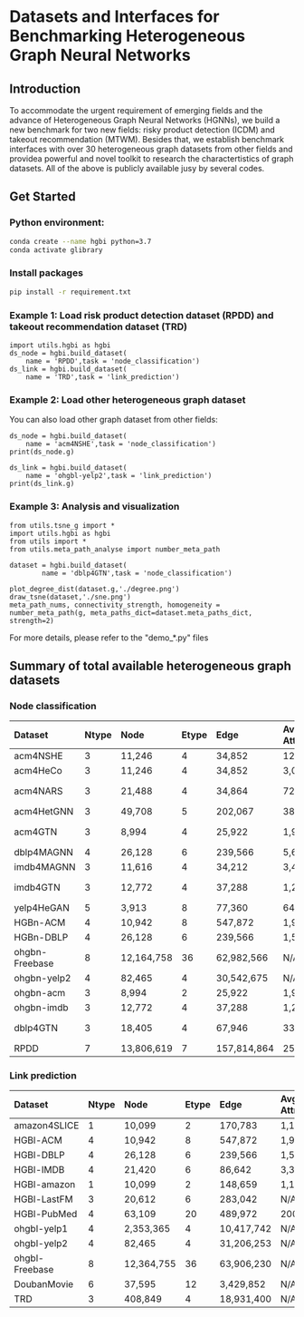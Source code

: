 # Datasets and Interfaces for Benchmarking Heterogeneous Graph Neural Networks

## Introduction
To accommodate the urgent requirement of emerging fields and the advance of Heterogeneous Graph Neural Networks (HGNNs), we build a new benchmark for two new fields: risky product detection (ICDM) and takeout recommendation (MTWM). Besides that, we establish benchmark interfaces with over 30 heterogeneous graph datasets from other fields and providea powerful and novel toolkit to research the charactertistics of graph datasets. All of the above is publicly available jusy by several codes.

## Get Started
### Python environment:
```bash
conda create --name hgbi python=3.7
conda activate glibrary
```
### Install packages
```bash
pip install -r requirement.txt 
```

### Example 1: Load risk product detection dataset (RPDD) and takeout recommendation dataset (TRD)
```
import utils.hgbi as hgbi
ds_node = hgbi.build_dataset(
    name = 'RPDD',task = 'node_classification')
ds_link = hgbi.build_dataset(
    name = 'TRD',task = 'link_prediction')
```

### Example 2: Load other heterogeneous graph dataset
You can also load other graph dataset from other fields:
```
ds_node = hgbi.build_dataset(
    name = 'acm4NSHE',task = 'node_classification')
print(ds_node.g)

ds_link = hgbi.build_dataset(
    name = 'ohgbl-yelp2',task = 'link_prediction')
print(ds_link.g)
```

### Example 3: Analysis and visualization
```
from utils.tsne_g import *
import utils.hgbi as hgbi
from utils import *
from utils.meta_path_analyse import number_meta_path

dataset = hgbi.build_dataset(
        name = 'dblp4GTN',task = 'node_classification')

plot_degree_dist(dataset.g,'./degree.png')
draw_tsne(dataset,'./sne.png')
meta_path_nums, connectivity_strength, homogeneity = number_meta_path(g, meta_paths_dict=dataset.meta_paths_dict, strength=2)

```
For more details, please refer to the "demo_*.py" files

## Summary of total available heterogeneous graph datasets
### Node classification
| Dataset        | Ntype | Node       | Etype | Edge        | Avg Attri | Label | Model     | Paper             | Macro/Micro\_F1 |
| :------------- | :---- | :--------- | :---- | :---------- | :-------- | :---- | :-------- | :---------------- | :-------------- |
| acm4NSHE       | 3     | 11,246     | 4     | 34,852      | 128       | 3     | NSHE      | 83\.27/84.12      | 84\.78/84.95    |
| acm4HeCo       | 3     | 11,246     | 4     | 34,852      | 3,043     | 3     | HeCo      | 89\.04/88.71      | 88\.66/88.35    |
| acm4NARS       | 3     | 21,488     | 4     | 34,864      | 720       | 3     | NARS      | 92\.9 (Accuracy)  | 91\.35/91.44    |
| acm4HetGNN     | 3     | 49,708     | 5     | 202,067     | 387       | 4     | HetGNN    | 97\.8/97.9        | 97\.01/97.05    |
| acm4GTN        | 3     | 8,994      | 4     | 25,922      | 1,902     | 3     | GTN       | 92\.68 (F1 score) | 92\.03/92       |
| dblp4MAGNN     | 4     | 26,128     | 6     | 239,566     | 5,601     | 4     | SimpleHGN | 93\.89/94.35      | 86\.79/86.75    |
| imdb4MAGNN     | 3     | 11,616     | 4     | 34,212      | 3,468     | 3     | MAGNN     | 60\.43/60.63      | 62\.85/62.78    |
| imdb4GTN       | 3     | 12,772     | 4     | 37,288      | 1,256     | 4     | GTN       | 60\.92 (F1 score) | 56\.97/58.61    |
| yelp4HeGAN     | 5     | 3,913      | 8     | 77,360      | 64        | 3     | HeGAN     | 85\.24/80.31      | 71\.51/79.16    |
| HGBn-ACM       | 4     | 10,942     | 8     | 547,872     | 1,902     | 3     | SimpleHGN | 93\.2/93.12       | 66\.64/88.4     |
| HGBn-DBLP      | 4     | 26,128     | 6     | 239,566     | 1,538     | 4     | SimpleHGN | 93\.77/94.35      | 86\.31/87.24    |
| ohgbn-Freebase | 8     | 12,164,758 | 36    | 62,982,566  | N/A       | 8     | RGCN      | 6\.89/38.02       | 53\.07/69.33    |
| ohgbn-yelp2    | 4     | 82,465     | 4     | 30,542,675  | N/A       | 16    | RGCN      | 5\.10/23.24       | 5\.04/40.44     |
| ohgbn-acm      | 3     | 8,994      | 2     | 25,922      | 1,902     | 3     | fastGTN   | N/A               | 92\.92/92.85    |
| ohgbn-imdb     | 3     | 12,772     | 4     | 37,288      | 1,256     | 3     | RGCN      | N/A               | 57\.57/63.66    |
| dblp4GTN       | 3     | 18,405     | 4     | 67,946      | 334       | 4     | fastGTN   | 94\.18(F1 score)  | 90\.39/91.39    |
| RPDD           | 7     | 13,806,619 | 7     | 157,814,864 | 256       | 2     | RGCN      | N/A               | 90\.46/98.02    |

### Link prediction
| Dataset        | Ntype | Node       | Etype | Edge       | Avg Attri | Label | Model   | Paper  | AUC\_ROC    |
| :------------- | :---- | :--------- | :---- | :--------- | :-------- | :---- | :------ | :----- | :---------- |
| amazon4SLICE   | 1     | 10,099     | 2     | 170,783    | 1,156     | 2     | RGCN    | N/A    | 74\.6(avg)  |
| HGBl-ACM       | 4     | 10,942     | 8     | 547,872    | 1,902     | 1     | HDE     | N/A    | 87\.41      |
| HGBl-DBLP      | 4     | 26,128     | 6     | 239,566    | 1,538     | 1     | HDE     | N/A    | 98\.36      |
| HGBl-IMDB      | 4     | 21,420     | 6     | 86,642     | 3,390     | 1     | HDE     | N/A    | 91\.51      |
| HGBl-amazon    | 1     | 10,099     | 2     | 148,659    | 1,156     | 2     | GATNE-T | N/A    | 80\.83(avg) |
| HGBl-LastFM    | 3     | 20,612     | 6     | 283,042    | N/A       | 1     | RGCN    | 57\.17 | 76\.46      |
| HGBl-PubMed    | 4     | 63,109     | 20    | 489,972    | 200       | 1     | RGCN    | 78\.38 | 89\.3       |
| ohgbl-yelp1    | 4     | 2,353,365  | 4     | 10,417,742 | N/A       | 1     | CompGCN | N/A    | 61\.21      |
| ohgbl-yelp2    | 4     | 82,465     | 4     | 31,206,253 | N/A       | 1     | RGCN    | N/A    | 65\.6       |
| ohgbl-Freebase | 8     | 12,364,755 | 36    | 63,906,230 | N/A       | 1     | RGCN    | 50\.18 | 58\.75      |
| DoubanMovie    | 6     | 37,595     | 12    | 3,429,852  | N/A       | 1     | RGCN    | N/A    | 91\.55      |
| TRD            | 3     | 408,849    | 4     | 18,931,400 | N/A       | 1     | RGCN    | N/A    | 92\.69      |

